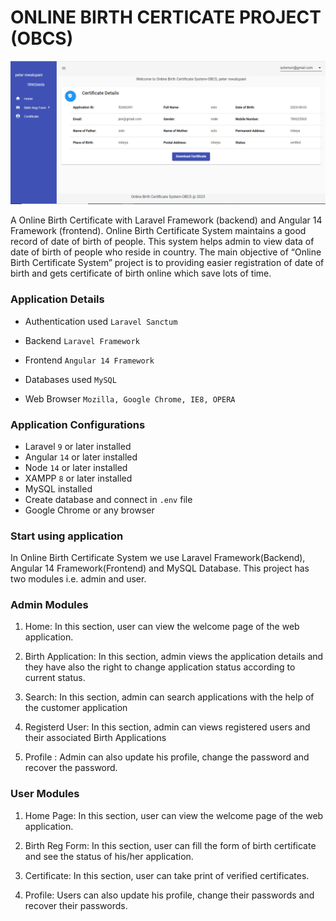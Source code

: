 # ONLINE BIRTH CERTICATE PROJECT (OBCS)
![Transaction](meta/cert1.PNG?raw=true)

A Online Birth Certificate with Laravel Framework (backend) and Angular 14 Framework (frontend).
Online Birth Certificate System maintains a good record of date of birth of people. This system helps admin to view data of date of birth of people who reside in country.
The main objective of “Online Birth Certificate System” project is to providing easier registration of date of birth and gets certificate of birth online which save lots of time.

### Application Details
- Authentication used `Laravel Sanctum`

- Backend `Laravel Framework `
  
- Frontend `Angular 14 Framework`

- Databases used `MySQL`

- Web Browser `Mozilla, Google Chrome, IE8, OPERA`

### Application Configurations
- Laravel  `9` or later installed
- Angular `14` or later installed
- Node `14` or later installed
- XAMPP `8` or later installed
- MySQL installed
- Create database and connect in `.env` file
- Google Chrome or any browser

### Start using application
In Online Birth Certificate System we use Laravel Framework(Backend), Angular 14 Framework(Frontend) and MySQL Database. This project has two modules i.e. admin and user.

### Admin Modules
1. Home:  In this section, user can view the welcome page of the web application.
2. Birth Application: In this section, admin views the application details and they have also the right to change application status according to current status.

3. Search: In this section, admin can search applications with the help of the customer  application
4. Registerd User: In this section, admin can views registered users and their associated Birth Applications
5. Profile : Admin can also update his profile, change the password and recover the password.

### User Modules
1. Home Page: In this section, user can view the welcome page of the web application.

2. Birth Reg Form: In this section, user can fill the form of birth certificate and see the status of his/her application.

3. Certificate: In this section, user can take print of verified certificates.

4. Profile: Users can also update his profile, change their passwords and recover their passwords.
